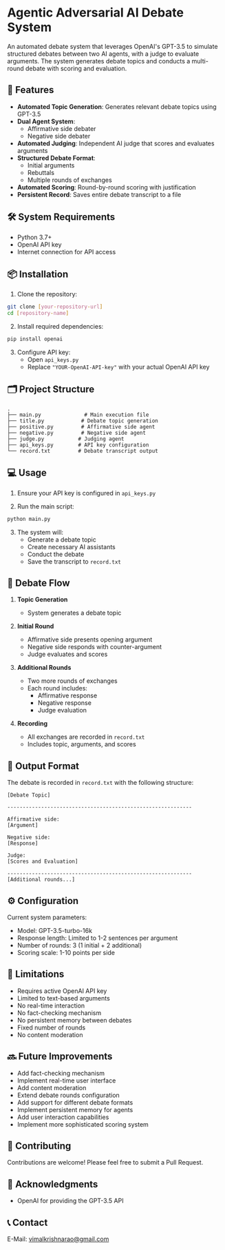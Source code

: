 # Agentic Adversarial AI Debate System


An automated debate system that leverages OpenAI's GPT-3.5 to simulate structured debates between two AI agents, with a judge to evaluate arguments. The system generates debate topics and conducts a multi-round debate with scoring and evaluation.

## 🌟 Features

- **Automated Topic Generation**: Generates relevant debate topics using GPT-3.5
- **Dual Agent System**: 
  - Affirmative side debater
  - Negative side debater
- **Automated Judging**: Independent AI judge that scores and evaluates arguments
- **Structured Debate Format**: 
  - Initial arguments
  - Rebuttals
  - Multiple rounds of exchanges
- **Automated Scoring**: Round-by-round scoring with justification
- **Persistent Record**: Saves entire debate transcript to a file

## 🛠️ System Requirements

- Python 3.7+
- OpenAI API key
- Internet connection for API access

## 📦 Installation

1. Clone the repository:
```bash
git clone [your-repository-url]
cd [repository-name]
```

2. Install required dependencies:
```bash
pip install openai
```

3. Configure API key:
   - Open `api_keys.py`
   - Replace `"YOUR-OpenAI-API-key"` with your actual OpenAI API key

## 🗂️ Project Structure

```
.
├── main.py              # Main execution file
├── title.py            # Debate topic generation
├── positive.py         # Affirmative side agent
├── negative.py         # Negative side agent
├── judge.py           # Judging agent
├── api_keys.py        # API key configuration
└── record.txt         # Debate transcript output
```

## 💻 Usage

1. Ensure your API key is configured in `api_keys.py`

2. Run the main script:
```bash
python main.py
```

3. The system will:
   - Generate a debate topic
   - Create necessary AI assistants
   - Conduct the debate
   - Save the transcript to `record.txt`

## 🔄 Debate Flow

1. **Topic Generation**
   - System generates a debate topic
   
2. **Initial Round**
   - Affirmative side presents opening argument
   - Negative side responds with counter-argument
   - Judge evaluates and scores
   
3. **Additional Rounds**
   - Two more rounds of exchanges
   - Each round includes:
     - Affirmative response
     - Negative response
     - Judge evaluation
   
4. **Recording**
   - All exchanges are recorded in `record.txt`
   - Includes topic, arguments, and scores

## 📝 Output Format

The debate is recorded in `record.txt` with the following structure:

```
[Debate Topic]

------------------------------------------------------------

Affirmative side:
[Argument]

Negative side:
[Response]

Judge:
[Scores and Evaluation]

------------------------------------------------------------
[Additional rounds...]
```

## ⚙️ Configuration

Current system parameters:
- Model: GPT-3.5-turbo-16k
- Response length: Limited to 1-2 sentences per argument
- Number of rounds: 3 (1 initial + 2 additional)
- Scoring scale: 1-10 points per side

## 🚧 Limitations

- Requires active OpenAI API key
- Limited to text-based arguments
- No real-time interaction
- No fact-checking mechanism
- No persistent memory between debates
- Fixed number of rounds
- No content moderation

## 🔜 Future Improvements

- Add fact-checking mechanism
- Implement real-time user interface
- Add content moderation
- Extend debate rounds configuration
- Add support for different debate formats
- Implement persistent memory for agents
- Add user interaction capabilities
- Implement more sophisticated scoring system

## 🤝 Contributing

Contributions are welcome! Please feel free to submit a Pull Request.


## 🙏 Acknowledgments

- OpenAI for providing the GPT-3.5 API


## 📞 Contact

E-Mail: vimalkrishnarao@gmail.com
